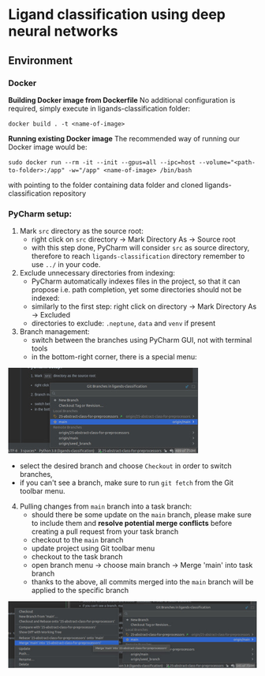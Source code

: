 # Ligand classification using deep neural networks

## Environment

### Docker

**Building Docker image from Dockerfile**
No additional configuration is required, simply execute in ligands-classification folder:

```
docker build . -t <name-of-image>
```

**Running existing Docker image**
The recommended way of running our Docker image would be:

```
sudo docker run --rm -it --init --gpus=all --ipc=host --volume="<path-to-folder>:/app" -w="/app" <name-of-image> /bin/bash
```

with <path-to-folder> pointing to the folder containing data folder and cloned ligands-classification repository

### PyCharm setup: ###

1. Mark `src` directory as the source root:
    - right click on `src` directory -> Mark Directory As -> Source root
    - with this step done, PyCharm will consider `src` as source directory, therefore to reach `ligands-classification`
      directory remember to use `../` in your code.
2. Exclude unnecessary directories from indexing:
    - PyCharm automatically indexes files in the project, so that it can propose i.e. path completion, yet some
      directories should not be indexed:
    - similarly to the first step: right click on directory -> Mark Directory As -> Excluded
    - directories to exclude: `.neptune`, `data` and `venv` if present
3. Branch management:
    - switch between the branches using PyCharm GUI, not with terminal tools
    - in the bottom-right corner, there is a special menu:

![branch management](static/readme-images/branch-management-pycharm.jpg "branch management")

- select the desired branch and choose `Checkout` in order to switch branches,
- if you can't see a branch, make sure to run `git fetch` from the Git toolbar menu.

4. Pulling changes from `main` branch into a task branch:
    - should there be some update on the `main` branch, please make sure to include them and **resolve potential merge
      conflicts** before creating a pull request from your task branch
    - checkout to the `main` branch
    - update project using Git toolbar menu
    - checkout to the task branch
    - open branch menu -> choose main branch -> Merge 'main' into task branch
    - thanks to the above, all commits merged into the `main` branch will be applied to the specific branch

![update branch](static/readme-images/update-branch.jpg "update branch")